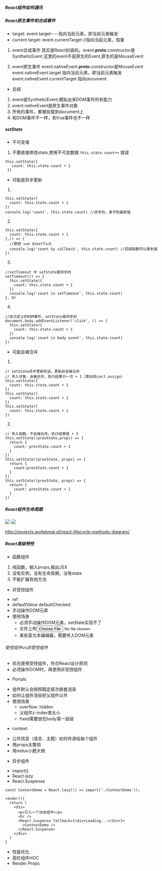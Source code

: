 ##### React组件如何通讯
 

##### React原生事件和合成事件
- target: event.target----指向当前元素，即当前元素触发
- current target: event.currentTarget //指向当前元素，假象

1. event合成事件 
其实是React封装的。event.__proto__.constructor是SyntheticEvent
这里的event不是原生的Event,原生的是MouseEvent

2. event原生事件
event.nativeEvent.__proto__.constructor是MouseEvent
event.nativeEvent.target 指向当前元素，即当前元素触发
event.nativeEvent.currentTarget 指向document

- 总结
1. event是SyntheticEvent,模拟出来DOM事件所有能力
2. event.nativeEvent是原生事件对象
3. 所有的事件，都被挂载到document上
4. 和DOM事件不一样，和Vue事件也不一样

##### setState
* 不可变值
1. 不要直接修改state,使用不可变数据
 `this.state.count++` 错误
 ```
 this.setState({
    count: this.state.count + 1
  })
  ```
* 可能是异步更新
1. 
 ```
 this.setState({
   count: this.state.count + 1
 })
 console.log('count', this.state.count) //异步的，拿不到最新值
 ```
 2. 
 ```
 this.setState({
   count: this.state.count + 1
 },() => {
   //联想 vue $nextTick
   console.log('count by callback', this.state.count) //回调函数可以拿到值
 })
 ```
 3. 
 ```
 //setTimeout 中 setState是同步的
 setTimeout(() => {
   this.setState({
     count: this.state.count + 1
   })
   console.log('count in setTimeout', this.state.count)
 }, 0)
 ```
 4.
 ```
 //自己定义的DOM事件，setState是同步的
 document.body.addEventListener('click', () => {
   this.setState({
     count: this.state.count + 1
   })
   console.log('count in body event', this.state.count)
 })
 ```
* 可能会被合并
1.
```
// setState异步更新的话，更新前会被合并
// 传入对象，会被合并，执行结果只一次 + 1（类似Object.assign）
this.setState({
  count: this.state.count + 1
})
this.setState({
  count: this.state.count + 1
})
this.setState({
  count: this.state.count + 1
})
``` 
2. 
```
// 传入函数，不会被合并。执行结果是 + 3
this.setState((prevState,props) => {
  return {
    count: prevState.count + 1
  }
})
this.setState((prevState, props) => {
  return {
    count:prevState.count + 1
  }
})
this.setState((prevState, props) => {
  return {
    count: prevState.count + 1
  }
})
```
##### React组件生命周期
[![](https://image.prntscr.com/image/2UaUnNvWR6ut4VFyXdXkdQ.png)](https://image.prntscr.com/image/2UaUnNvWR6ut4VFyXdXkdQ.png "markdown")
[![](https://image.prntscr.com/image/weCxqslTQtWX6tNugFGcFQ.png)](https://image.prntscr.com/image/weCxqslTQtWX6tNugFGcFQ.png "markdown")

http://projects.wojtekmaj.pl/react-lifecycle-methods-diagram/

##### React高级特性
* 函数组件
1. 纯函数，输入props,输出JSX
2. 没有实例，没有生命周期，没有state
3. 不能扩展其他方法
* 非受控组件
- ref
- defaultValue defaultChecked
- 手动操作DOM元素
- 使用场景
  - 必须手动操作DOM元素，setState实现不了
  - 文件上传<input type=file>
  - 某些富文本编辑器，需要传入DOM元素
###### 受控组件vs非受控组件
- 优先使用受控组件，符合React设计原则
- 必须操作DOM时，再使用非受控组件
* Portals
- 组件默认会按照既定层次嵌套渲染
- 如何让组件渲染到父组件以外
- 使用场景
  - overflow: hidden
  - 父组件z-index值太小
  - fixed需要放在body第一层级
* context
- 公共信息（语言、主题）如何传递给每个组件
- 用props太繁琐
- 用redux小题大做
* 异步组件
- import()
- React.lazy
- React.Suspense
```
const ContextDemo = React.lazy(() => import('./ContextDemo'));

render(){
  return (
    <div>
      <p>引入一个动态组件</p>
      <hr />
      <React.Suspense fallback={<div>Loading...</div>}>
        <ContextDemo />
      </React.Suspense>
    </div>
  )
}
```
* 性能优化
* 高阶组件HOC
* Render Props
